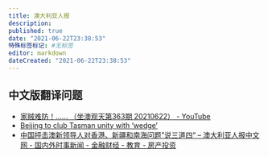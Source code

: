 ```yaml
---
title: 澳大利亚人报
description:
published: true
date: "2021-06-22T23:38:53"
特殊标签标记: #无标签
editor: markdown
dateCreated: "2021-06-22T23:38:53"
---
```


## 中文版翻译问题

+ [家贼难防！...... （坐澳观天第363期 20210622） - YouTube](https://web.archive.org/web/20210622103519if_/https://www.youtube.com/watch?v=FdPdn2f_Zc4)
+ [Beijing to club Tasman unity with ‘wedge’](https://archive.is/wVvsF "https://www.theaustralian.com.au/nation/china-blasts-scott-morrison-jacinda-ardern-over-irresponsible-remarks/news-story/693e4fdfad0f46d3ab9520724796568a")
+ [中国抨击澳新领导人对香港、新疆和南海问题”说三道四“ – 澳大利亚人报中文网 - 国内外时事新闻 - 金融财经 - 教育 - 房产投资](https://web.archive.org/web/20210622102148/https://cn.theaustralian.com.au/2021/06/01/53501/)
